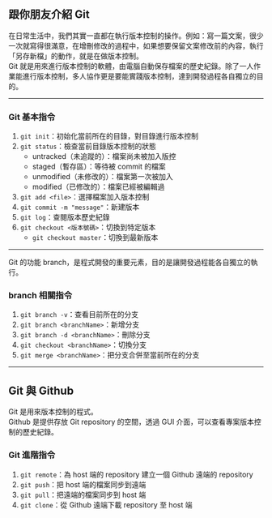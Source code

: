 ## 跟你朋友介紹 Git

在日常生活中，我們其實一直都在執行版本控制的操作。例如：寫一篇文案，很少一次就寫得很滿意，在增刪修改的過程中，如果想要保留文案修改前的內容，執行「另存新檔」的動作，就是在做版本控制。  
Git 就是用來進行版本控制的軟體，由電腦自動保存檔案的歷史紀錄。除了一人作業能進行版本控制，多人協作更是要能實踐版本控制，達到開發過程各自獨立的目的。

---

### Git 基本指令

1. `git init`：初始化當前所在的目錄，對目錄進行版本控制
2. `git status`：檢查當前目錄版本控制的狀態
   - untracked（未追蹤的）：檔案尚未被加入版控
   - staged（暫存區）：等待被 commit 的檔案
   - unmodified（未修改的）：檔案第一次被加入
   - modified（已修改的）：檔案已經被編輯過
3. `git add <file>`：選擇檔案加入版本控制
4. `git commit -m "message"`：新建版本
5. `git log`：查閱版本歷史紀錄
6. `git checkout <版本號碼>`：切換到特定版本
   - `git checkout master`：切換到最新版本

---

Git 的功能 branch，是程式開發的重要元素，目的是讓開發過程能各自獨立的執行。

### branch 相關指令

1. `git branch -v`：查看目前所在的分支
2. `git branch <branchName>`：新增分支
3. `git branch -d <branchName>`：刪除分支
4. `git checkout <branchName>`：切換分支
5. `git merge <branchName>`：把分支合併至當前所在的分支

---

## Git 與 Github

Git 是用來版本控制的程式。  
Github 是提供存放 Git repository 的空間，透過 GUI 介面，可以查看專案版本控制的歷史紀錄。

### Git 進階指令

1. `git remote`：為 host 端的 repository 建立一個 Github 遠端的 repository
2. `git push`：把 host 端的檔案同步到遠端
3. `git pull`：把遠端的檔案同步到 host 端
4. `git clone`：從 Github 遠端下載 repository 至 host 端
